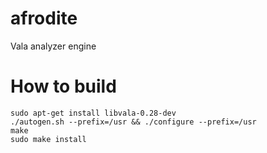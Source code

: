 # afrodite
Vala analyzer engine

# How to build 
```
sudo apt-get install libvala-0.28-dev
./autogen.sh --prefix=/usr && ./configure --prefix=/usr
make 
sudo make install
```
